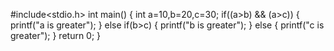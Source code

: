 
#include<stdio.h>
int main()
{
int a=10,b=20,c=30;
if((a>b) && (a>c))
{
printf("a is greater");
}
else if(b>c)
{
printf("b is greater");
}
else 
{
printf("c is greater");
}
return 0;
}
